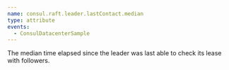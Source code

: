 ```yaml
---
name: consul.raft.leader.lastContact.median
type: attribute
events:
  - ConsulDatacenterSample
---
```


The median time elapsed since the leader was last able to check its lease with followers.